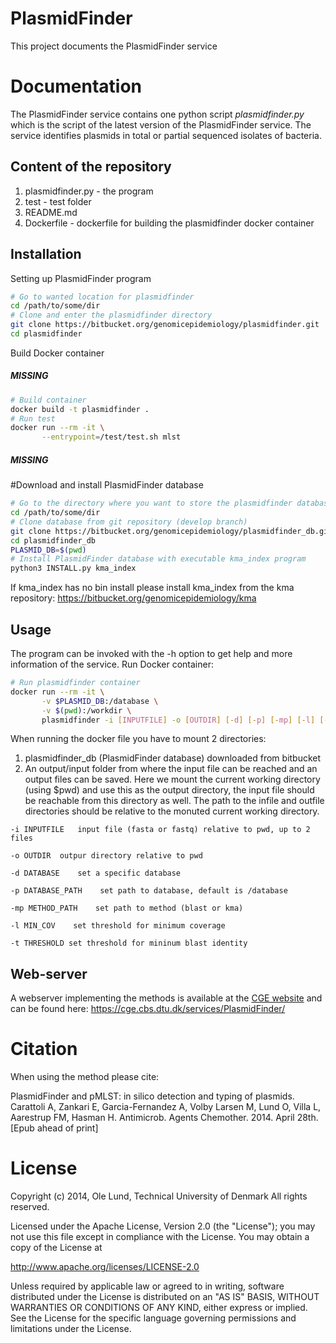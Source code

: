 PlasmidFinder
===================

This project documents the PlasmidFinder service


Documentation
=============

The PlasmidFinder service contains one python script *plasmidfinder.py* which is the script of the latest
version of the PlasmidFinder service. The service identifies plasmids in total or partial sequenced
isolates of bacteria.

## Content of the repository
1. plasmidfinder.py      - the program
2. test     	- test folder
3. README.md
4. Dockerfile   - dockerfile for building the plasmidfinder docker container


## Installation

Setting up PlasmidFinder program
```bash
# Go to wanted location for plasmidfinder
cd /path/to/some/dir
# Clone and enter the plasmidfinder directory
git clone https://bitbucket.org/genomicepidemiology/plasmidfinder.git
cd plasmidfinder
```

Build Docker container

##### MISSING #######
```bash
# Build container
docker build -t plasmidfinder .
# Run test
docker run --rm -it \
       --entrypoint=/test/test.sh mlst
```
##### MISSING #######

#Download and install PlasmidFinder database



```bash
# Go to the directory where you want to store the plasmidfinder database
cd /path/to/some/dir
# Clone database from git repository (develop branch)
git clone https://bitbucket.org/genomicepidemiology/plasmidfinder_db.git
cd plasmidfinder_db
PLASMID_DB=$(pwd)
# Install PlasmidFinder database with executable kma_index program
python3 INSTALL.py kma_index
```

If kma_index has no bin install please install kma_index from the kma repository:
https://bitbucket.org/genomicepidemiology/kma

## Usage

The program can be invoked with the -h option to get help and more information of the service.
Run Docker container:


```bash
# Run plasmidfinder container
docker run --rm -it \
       -v $PLASMID_DB:/database \
       -v $(pwd):/workdir \
       plasmidfinder -i [INPUTFILE] -o [OUTDIR] [-d] [-p] [-mp] [-l] [-t]
```

When running the docker file you have to mount 2 directories: 
 1. plasmidfinder_db (PlasmidFinder database) downloaded from bitbucket
 2. An output/input folder from where the input file can be reached and an output files can be saved. 
Here we mount the current working directory (using $pwd) and use this as the output directory, 
the input file should be reachable from this directory as well. The path to the infile and outfile
directories should be relative to the monuted current working directory.


`-i INPUTFILE	input file (fasta or fastq) relative to pwd, up to 2 files`

`-o OUTDIR	outpur directory relative to pwd`

`-d DATABASE    set a specific database`

`-p DATABASE_PATH    set path to database, default is /database`

`-mp METHOD_PATH    set path to method (blast or kma)`

`-l MIN_COV    set threshold for minimum coverage`

`-t THRESHOLD set threshold for mininum blast identity`


## Web-server

A webserver implementing the methods is available at the [CGE website](http://www.genomicepidemiology.org/) and can be found here:
https://cge.cbs.dtu.dk/services/PlasmidFinder/

Citation
=======

When using the method please cite:

PlasmidFinder and pMLST: in silico detection and typing of plasmids.
Carattoli A, Zankari E, Garcia-Fernandez A, Volby Larsen M, Lund O, Villa L, Aarestrup FM, Hasman H.
Antimicrob. Agents Chemother. 2014. April 28th.
[Epub ahead of print]


License
=======

Copyright (c) 2014, Ole Lund, Technical University of Denmark
All rights reserved.

Licensed under the Apache License, Version 2.0 (the "License");
you may not use this file except in compliance with the License.
You may obtain a copy of the License at

   http://www.apache.org/licenses/LICENSE-2.0

Unless required by applicable law or agreed to in writing, software
distributed under the License is distributed on an "AS IS" BASIS,
WITHOUT WARRANTIES OR CONDITIONS OF ANY KIND, either express or implied.
See the License for the specific language governing permissions and
limitations under the License.